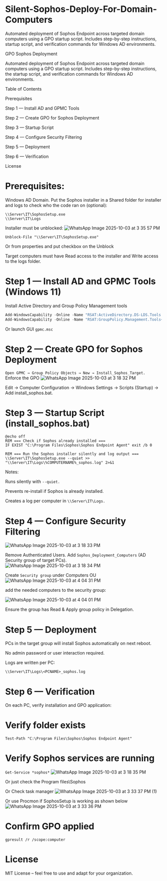 # Silent-Sophos-Deploy-For-Domain-Computers
Automated deployment of Sophos Endpoint across targeted domain computers using a GPO startup script. Includes step-by-step instructions, startup script, and verification commands for Windows AD environments.

GPO Sophos Deployment

Automated deployment of Sophos Endpoint across targeted domain computers using a GPO startup script. Includes step-by-step instructions, the startup script, and verification commands for Windows AD environments.

Table of Contents

Prerequisites

Step 1 — Install AD and GPMC Tools

Step 2 — Create GPO for Sophos Deployment

Step 3 — Startup Script

Step 4 — Configure Security Filtering

Step 5 — Deployment

Step 6 — Verification

License


# Prerequisites:
Windows AD Domain.
Put the Sophos installer in a Shared folder for installer and logs to check who the code ran on (optional):
```
\\Server\IT\SophosSetup.exe 
\\Server\IT\Logs
```

Installer must be unblocked:
![WhatsApp Image 2025-10-03 at 3 35 57 PM](https://github.com/user-attachments/assets/51eed5ff-01b3-44d0-89a8-8c606476f9b7)

```
Unblock-File "\\Server\IT\SophosSetup.exe"
```
Or from properties and put checkbox on the Unblock

Target computers must have Read access to the installer and Write access to the logs folder.

# Step 1 — Install AD and GPMC Tools (Windows 11)
 Install Active Directory and Group Policy Management tools
```powershell
Add-WindowsCapability -Online -Name "RSAT:ActiveDirectory.DS-LDS.Tools ~~~0.0.1.0"
Add-WindowsCapability -Online -Name "RSAT:GroupPolicy.Management.Tools~~~~0.0.1.0"
```
 Or launch GUI
``gpmc.msc``

# Step 2 — Create GPO for Sophos Deployment
``
Open GPMC → Group Policy Objects → New → Install_Sophos_Target.
``
Enforce the GPO
![WhatsApp Image 2025-10-03 at 3 18 32 PM](https://github.com/user-attachments/assets/ee29ca21-ba51-4436-8dad-2710139b5009)

Edit → Computer Configuration → Windows Settings → Scripts (Startup) → Add install_sophos.bat.

# Step 3 — Startup Script (install_sophos.bat)
```
@echo off
REM === Check if Sophos already installed ===
IF EXIST "C:\Program Files\Sophos\Sophos Endpoint Agent" exit /b 0

REM === Run the Sophos installer silently and log output ===
\\Server\IT\SophosSetup.exe --quiet >> "\\Server\IT\Logs\%COMPUTERNAME%_sophos.log" 2>&1
```

Notes:

Runs silently with ``--quiet.``

Prevents re-install if Sophos is already installed.

Creates a log per computer in ``\\Server\IT\Logs.``

# Step 4 — Configure Security Filtering
![WhatsApp Image 2025-10-03 at 3 18 33 PM](https://github.com/user-attachments/assets/cf196fd9-966d-4dee-9ec6-c53473a269ba)

Remove Authenticated Users.
Add ``Sophos_Deployment_Computers`` (AD Security group of target PCs).
![WhatsApp Image 2025-10-03 at 3 18 34 PM](https://github.com/user-attachments/assets/a5d20b86-88c5-45fa-a5ca-ab92bbec360f)

Create ``Security group`` under Computers OU 
![WhatsApp Image 2025-10-03 at 4 04 31 PM](https://github.com/user-attachments/assets/a1c347ef-9475-4a20-8f9d-79f98d3c0b41)

add the needed computers to the security group:

![WhatsApp Image 2025-10-03 at 4 04 01 PM](https://github.com/user-attachments/assets/fc559687-6c6c-4dd4-bb65-f019df800df2)

Ensure the group has Read & Apply group policy in Delegation.

# Step 5 — Deployment

PCs in the target group will install Sophos automatically on next reboot.

No admin password or user interaction required.

Logs are written per PC:

``\\Server\IT\Logs\<PCNAME>_sophos.log``

# Step 6 — Verification

On each PC, verify installation and GPO application:

# Verify folder exists
``Test-Path "C:\Program Files\Sophos\Sophos Endpoint Agent"``

# Verify Sophos services are running
``Get-Service *sophos*``
![WhatsApp Image 2025-10-03 at 3 18 35 PM](https://github.com/user-attachments/assets/0c75ed3c-0aaf-47ef-ac5e-1a43bb3102fc)

Or just check the Program files\Sophos

Or Check task manager
![WhatsApp Image 2025-10-03 at 3 33 37 PM (1)](https://github.com/user-attachments/assets/2860ae95-f1b2-4a57-ab9f-db96006a5cf7)

Or use Procmon if SophosSetup is working as shown below
![WhatsApp Image 2025-10-03 at 3 33 36 PM](https://github.com/user-attachments/assets/81ba6d01-ab4e-4349-8d02-df393a2a93bd)

# Confirm GPO applied
``gpresult /r /scope:computer``

# License
MIT License – feel free to use and adapt for your organization.
